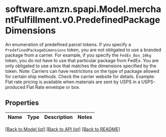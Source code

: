 # software.amzn.spapi.Model.merchantFulfillment.v0.PredefinedPackageDimensions
An enumeration of predefined parcel tokens. If you specify a `PredefinedPackageDimensions` token, you are not obligated to use a branded package from a carrier. For example, if you specify the `FedEx_Box_10kg` token, you do not have to use that particular package from FedEx. You are only obligated to use a box that matches the dimensions specified by the token. Note: Carriers can have restrictions on the type of package allowed for certain ship methods. Check the carrier website for details. Example: Flat rate pricing is available when materials are sent by USPS in a USPS-produced Flat Rate envelope or box.

## Properties

Name | Type | Description | Notes
------------ | ------------- | ------------- | -------------

[[Back to Model list]](../README.md#documentation-for-models) [[Back to API list]](../README.md#documentation-for-api-endpoints) [[Back to README]](../README.md)

